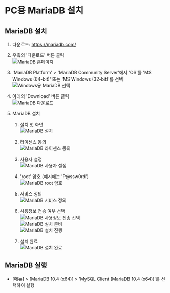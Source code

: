 # PC용 MariaDB 설치

## MariaDB 설치
1. 다운로드: https://mariadb.com/

2. 우측의 '다운로드' 버튼 클릭<br/>
   ![MariaDB 홈페이지](../../images/pc/mariadb-home.jpg)

3. 'MariaDB Platform' &gt; 'MariaDB Community Server'에서 'OS'를 'MS Windows (64-bit)' 또는 'MS Windows (32-bit)'를 선택<br/>
   ![Windows용 MariaDB 선택](../../images/pc/mariadb-win.jpg)

4. 아래의 'Download' 버튼 클릭<br/>
   ![MariaDB 다운로드](../../images/pc/mariadb-dn.jpg)

5. MariaDB 설치
   1. 설치 첫 화면<br/>
      ![MariaDB 설치](../../images/pc/mariadb-install.jpg)

   2. 라이센스 동의<br/>
      ![MariaDB 라이센스 동의](../../images/pc/mariadb-install-1.jpg)

   3. 사용자 설정<br/>
      ![MariaDB 사용자 설정](../../images/pc/mariadb-install-2.jpg)

   4. 'root' 암호 (예시에는 'P@ssw0rd')<br/>
      ![MariaDB root 암호](../../images/pc/mariadb-install-3.jpg)

   5. 서비스 정의<br/>
      ![MariaDB 서비스 정의](../../images/pc/mariadb-install-4.jpg)

   6. 사용정보 전송 여부 선택<br/>
      ![MariaDB 사용정보 전송 선택](../../images/pc/mariadb-install-5.jpg)<br/>
      ![MariaDB 설치 준비](../../images/pc/mariadb-install-6.jpg)<br/>
      ![MariaDB 설치 진행](../../images/pc/mariadb-install-7.jpg)

   7. 설치 완료<br/>
      ![MariaDB 설치 완료](../../images/pc/mariadb-install-8.jpg)

## MariaDB 실행
* [메뉴] > [MariaDB 10.4 (x64)] > 'MySQL Client (MariaDB 10.4 (x64))'를 선택하여 실행
